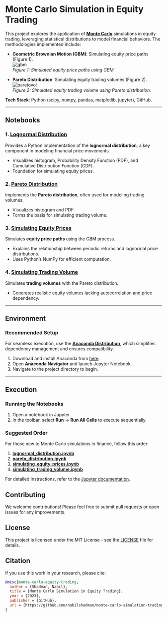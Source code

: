 # Monte Carlo Simulation in Equity Trading  

This project explores the application of [**Monte Carlo**](https://en.wikipedia.org/wiki/Monte_Carlo_method) simulations in equity trading, leveraging statistical distributions to model financial behaviors. The methodologies implemented include:  

- **Geometric Brownian Motion (GBM)**: Simulating equity price paths (Figure 1).  
  ![gbm](https://github.com/nabilshadman/monte-carlo-simulation-trading/assets/13073461/330c43b3-b4fa-44ba-9338-aa553b9825fc)  
  *Figure 1: Simulated equity price paths using GBM.*  

- **Pareto Distribution**: Simulating equity trading volumes (Figure 2).  
  ![paretovol](https://github.com/nabilshadman/monte-carlo-simulation-trading/assets/13073461/6a9cfa5b-3fec-4933-af23-df0b27672be9)  
  *Figure 2: Simulated equity trading volume using Pareto distribution.*  

**Tech Stack**: Python (scipy, numpy, pandas, matplotlib, jupyter), GitHub.

---

## Notebooks  

### 1. [**Lognormal Distribution**](https://github.com/nabilshadman/monte-carlo-simulation-equity-trading/blob/main/lognormal_distribution.ipynb)  
Provides a Python implementation of the **lognormal distribution**, a key component in modeling financial price movements.  
- Visualizes histogram, Probability Density Function (PDF), and Cumulative Distribution Function (CDF).  
- Foundation for simulating equity prices.  

### 2. [**Pareto Distribution**](https://github.com/nabilshadman/monte-carlo-simulation-equity-trading/blob/main/pareto_distribution.ipynb)  
Implements the **Pareto distribution**, often used for modeling trading volumes.  
- Visualizes histogram and PDF.  
- Forms the basis for simulating trading volume.  

### 3. [**Simulating Equity Prices**](https://github.com/nabilshadman/monte-carlo-simulation-equity-trading/blob/main/simulating_equity_prices.ipynb)  
Simulates **equity price paths** using the GBM process.  
- Explains the relationship between periodic returns and lognormal price distributions.  
- Uses Python’s NumPy for efficient computation.  

### 4. [**Simulating Trading Volume**](https://github.com/nabilshadman/monte-carlo-simulation-equity-trading/blob/main/simulating_trading_volume.ipynb)  
Simulates **trading volumes** with the Pareto distribution.  
- Generates realistic equity volumes lacking autocorrelation and price dependency.  

---

## Environment  

### Recommended Setup  
For seamless execution, use the [**Anaconda Distribution**](https://docs.anaconda.com/free/anaconda/index.html), which simplifies dependency management and ensures compatibility.  

1. Download and install Anaconda from [here](https://www.anaconda.com/download).  
2. Open **Anaconda Navigator** and launch Jupyter Notebook.  
3. Navigate to the project directory to begin.  

---

## Execution  

### Running the Notebooks  
1. Open a notebook in Jupyter.  
2. In the toolbar, select **Run** → **Run All Cells** to execute sequentially.  

### Suggested Order  
For those new to Monte Carlo simulations in finance, follow this order:  
1. [**lognormal_distribution.ipynb**](https://github.com/nabilshadman/monte-carlo-simulation-equity-trading/blob/main/lognormal_distribution.ipynb)  
2. [**pareto_distribution.ipynb**](https://github.com/nabilshadman/monte-carlo-simulation-equity-trading/blob/main/pareto_distribution.ipynb)  
3. [**simulating_equity_prices.ipynb**](https://github.com/nabilshadman/monte-carlo-simulation-equity-trading/blob/main/simulating_equity_prices.ipynb)  
4. [**simulating_trading_volume.ipynb**](https://github.com/nabilshadman/monte-carlo-simulation-equity-trading/blob/main/simulating_trading_volume.ipynb)  

For detailed instructions, refer to the [Jupyter documentation](https://docs.jupyter.org/en/latest/).  

## Contributing

We welcome contributions! Please feel free to submit pull requests or open issues for any improvements.

## License

This project is licensed under the MIT License - see the [LICENSE](./LICENSE.txt) file for details. 

## Citation  

If you use this work in your research, please cite:  

```bibtex
@misc{monte-carlo-equity-trading,
  author = {Shadman, Nabil},
  title = {Monte Carlo Simulation in Equity Trading},
  year = {2023},
  publisher = {GitHub},
  url = {https://github.com/nabilshadman/monte-carlo-simulation-trading}
}
```
